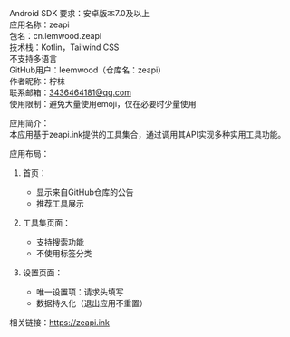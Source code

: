 Android SDK 要求：安卓版本7.0及以上  
应用名称：zeapi  
包名：cn.lemwood.zeapi  
技术栈：Kotlin，Tailwind CSS  
不支持多语言  
GitHub用户：leemwood（仓库名：zeapi）  
作者昵称：柠枺  
联系邮箱：3436464181@qq.com  
使用限制：避免大量使用emoji，仅在必要时少量使用  

应用简介：  
本应用基于zeapi.ink提供的工具集合，通过调用其API实现多种实用工具功能。  

应用布局：  
1. 首页：  
   - 显示来自GitHub仓库的公告  
   - 推荐工具展示  

2. 工具集页面：  
   - 支持搜索功能  
   - 不使用标签分类  

3. 设置页面：  
   - 唯一设置项：请求头填写  
   - 数据持久化（退出应用不重置）  

相关链接：https://zeapi.ink